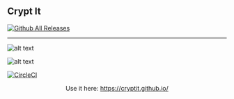 ## Crypt It
[![Github All Releases](https://img.shields.io/github/downloads/cryptIt/cryptit.github.io/total.svg?style=social)](https://github.com/cryptIt/cryptit.github.io/releases)
<hr>

![alt text](https://github.com/cryptIt/cryptit.github.io/blob/master/Logo-CryptIt.png?raw=true "Logo")

![alt text](https://github.com/cryptIt/cryptit.github.io/blob/master/testme.png?raw=true "Logo2")


[![CircleCI](https://circleci.com/gh/circleci/mongofinil/tree/master.svg?style=shield&circle-token=b14acf911433d315298235b0c2fbf7b2670a92a8)](https://circleci.com/gh/cryptIt/cryptit.github.io/tree/master)

<center>Use it here: <a href="https://cryptit.github.io/">https://cryptit.github.io/</a></center>


